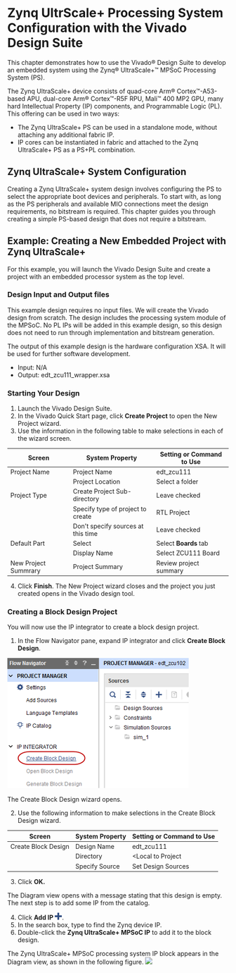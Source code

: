 
# Zynq UltrScale+ Processing System Configuration with the Vivado Design Suite

This chapter demonstrates how to use the Vivado® Design Suite to develop an embedded system using the Zynq® UltraScale+™ MPSoC Processing System (PS).

The Zynq UltraScale+ device consists of quad-core Arm® Cortex™-A53-based APU, dual-core Arm® Cortex™-R5F RPU, Mali™ 400 MP2 GPU, many hard Intellectual Property (IP) components, and Programmable Logic (PL). This offering can be used in two ways:


- The Zynq UltraScale+ PS can be used in a standalone mode, without attaching any additional fabric IP.</li>
- IP cores can be instantiated in fabric and attached to the Zynq UltraScale+ PS as a PS+PL combination.</li>

## Zynq UltraScale+ System Configuration

Creating a Zynq UltraScale+ system design involves configuring the PS to select the appropriate boot devices and peripherals. To start with, as long as the PS peripherals and available MIO connections meet the design requirements, no bitstream is required. This chapter guides you through creating a simple PS-based design that does not require a bitstream.

## Example: Creating a New Embedded Project with Zynq UltraScale+

For this example, you will launch the Vivado Design Suite and create a project with an embedded processor system as the top level.

### Design Input and Output files

This example design requires no input files. We will create the Vivado design from scratch. The design includes the processing system module of the MPSoC. No PL IPs will be added in this example design, so this design does not need to run through implementation and bitstream generation.

The output of this example design is the hardware configuration XSA. It will be used for further software development.

- Input: N/A</li>
- Output: edt_zcu111_wrapper.xsa</li>


### Starting Your Design

1. Launch the Vivado Design Suite.
2. In the Vivado Quick Start page, click **Create Project** to open the New Project wizard.
3. Use the information in the following table to make selections in each of the wizard screen.

| **Screen**           | **System Property**                | **Setting or Command to Use** |
| -------------------- | ---------------------------------- | ----------------------------- |
| Project Name         | Project Name                       | edt_zcu111                    |
|                      | Project Location                   | Select a folder               |
| Project Type         | Create Project Sub-directory       | Leave checked                 |
|                      | Specify type of project to create  | RTL Project                   |
|                      | Don't specify sources at this time | Leave checked                 |
| Default Part         | Select                             | Select **Boards** tab         |
|                      | Display Name                       | Select ZCU111 Board           |
| New Project Summrary | Project Summary                    | Review project summary        |

4. Click **Finish**. The New Project wizard closes and the project you just created opens in the Vivado design tool.

### Creating a Block Design Project

You will now use the IP integrator to create a block design project.

1. In the Flow Navigator pane, expand IP integrator and click **Create Block Design**.

![](image1.png)

The Create Block Design wizard opens.

2. Use the following information to make selections in the Create Block Design wizard.
   
| **Screen**           | **System Property**                | **Setting or Command to Use** |
| -------------------- | ---------------------------------- | ----------------------------- |
| Create Block Design  | Design Name                        | edt_zcu111                    |
|                      | Directory                          | <Local to Project             |
|                      | Specify Source                     | Set Design Sources            |

3. Click **OK.**

The Diagram view opens with a message stating that this design is empty. The next step is to add some IP from the catalog.

4. Click **Add IP** ![](add.png).
5. In the search box, type <zynq> to find the Zynq device IP.
6. Double-click the **Zynq UltraScale+ MPSoC IP** to add it to the block design.

The Zynq UltraScale+ MPSoC processing system IP block appears in the Diagram view, as shown in the following figure.
![](impage2.png)



